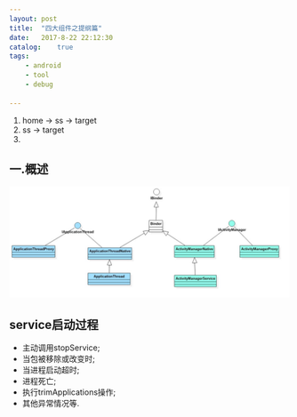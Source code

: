 ```yaml
---
layout: post
title:  "四大组件之提纲篇"
date:   2017-8-22 22:12:30
catalog:    true
tags:
    - android
    - tool
    - debug

---
```




1. home -> ss -> target
2. ss -> target
3. 

## 一.概述


![ams_binder_class](/images/ams/ams_binder_class.jpg)


## service启动过程




- 主动调用stopService;
- 当包被移除或改变时;
- 当进程启动超时;
- 进程死亡;
- 执行trimApplications操作;
- 其他异常情况等.